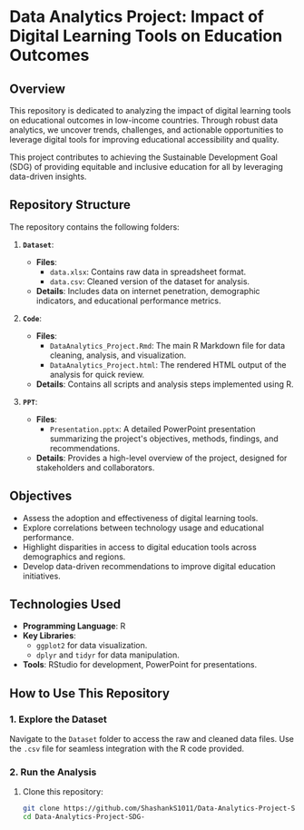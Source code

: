 # **Data Analytics Project: Impact of Digital Learning Tools on Education Outcomes**

## **Overview**
This repository is dedicated to analyzing the impact of digital learning tools on educational outcomes in low-income countries. Through robust data analytics, we uncover trends, challenges, and actionable opportunities to leverage digital tools for improving educational accessibility and quality.

This project contributes to achieving the Sustainable Development Goal (SDG) of providing equitable and inclusive education for all by leveraging data-driven insights.

## **Repository Structure**
The repository contains the following folders:

1. **`Dataset`**:
   - **Files**:
     - `data.xlsx`: Contains raw data in spreadsheet format.
     - `data.csv`: Cleaned version of the dataset for analysis.
   - **Details**: Includes data on internet penetration, demographic indicators, and educational performance metrics.

2. **`Code`**:
   - **Files**:
     - `DataAnalytics_Project.Rmd`: The main R Markdown file for data cleaning, analysis, and visualization.
     - `DataAnalytics_Project.html`: The rendered HTML output of the analysis for quick review.
   - **Details**: Contains all scripts and analysis steps implemented using R.

3. **`PPT`**:
   - **Files**:
     - `Presentation.pptx`: A detailed PowerPoint presentation summarizing the project's objectives, methods, findings, and recommendations.
   - **Details**: Provides a high-level overview of the project, designed for stakeholders and collaborators.

## **Objectives**
- Assess the adoption and effectiveness of digital learning tools.
- Explore correlations between technology usage and educational performance.
- Highlight disparities in access to digital education tools across demographics and regions.
- Develop data-driven recommendations to improve digital education initiatives.

## **Technologies Used**
- **Programming Language**: R
- **Key Libraries**:
  - `ggplot2` for data visualization.
  - `dplyr` and `tidyr` for data manipulation.
- **Tools**: RStudio for development, PowerPoint for presentations.

## **How to Use This Repository**

### **1. Explore the Dataset**
Navigate to the `Dataset` folder to access the raw and cleaned data files. Use the `.csv` file for seamless integration with the R code provided.

### **2. Run the Analysis**
1. Clone this repository:
   ```bash
   git clone https://github.com/ShashankS1011/Data-Analytics-Project-SDG-.git
   cd Data-Analytics-Project-SDG-

